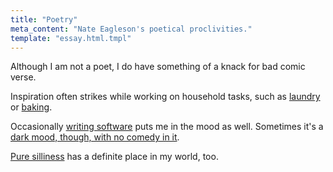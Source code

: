 ```yaml
---
title: "Poetry"
meta_content: "Nate Eagleson's poetical proclivities."
template: "essay.html.tmpl"
---
```


Although I am not a poet, I do have something of a knack for bad comic verse.

Inspiration often strikes while working on household tasks, such as
[laundry](/writing/poetry/laundry-hack.html) or
[baking](/writing/poetry/egg-whites.html).

Occasionally [writing software](/writing/poetry/cordova.html) puts me in the
mood as well. Sometimes it's a [dark mood, though, with no comedy in
it](/writing/poetry/job-destroyers.html).

[Pure silliness](/writing/poetry/happy-new-year.html) has a definite place in
my world, too.
